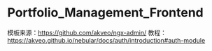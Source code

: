 # Portfolio_Management_Frontend

模板来源：https://github.com/akveo/ngx-admin/
教程：https://akveo.github.io/nebular/docs/auth/introduction#auth-module